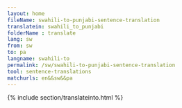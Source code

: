 ```yaml
---
layout: home
fileName: swahili-to-punjabi-sentence-translation
translatein: swahili_to_punjabi
folderName : translate
lang: sw
from: sw
to: pa
langname: swahili-to
permalink: /sw/swahili-to-punjabi-sentence-translation
tool: sentence-translations
matchurls: en&&sw&&pa
---
```

{% include section/translateinto.html %}

